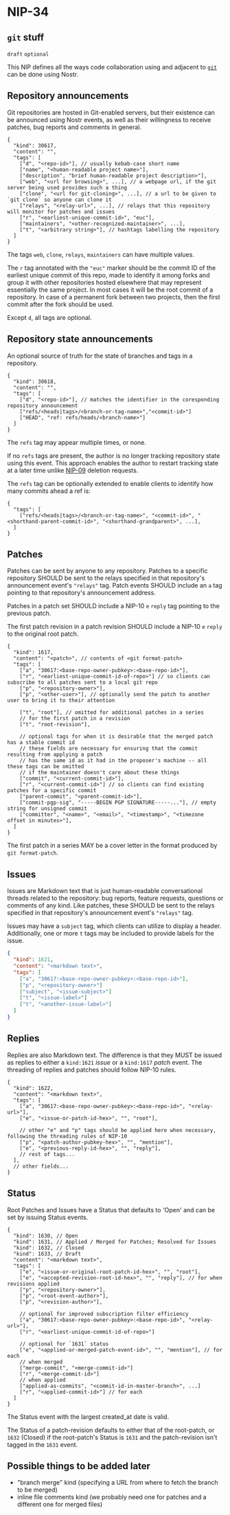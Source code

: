 # NIP-34

## `git` stuff

`draft` `optional`

This NIP defines all the ways code collaboration using and adjacent to [`git`](https://git-scm.com/) can be done using Nostr.

## Repository announcements

Git repositories are hosted in Git-enabled servers, but their existence can be announced using Nostr events, as well as their willingness to receive patches, bug reports and comments in general.

```jsonc
{
  "kind": 30617,
  "content": "",
  "tags": [
    ["d", "<repo-id>"], // usually kebab-case short name
    ["name", "<human-readable project name>"],
    ["description", "brief human-readable project description>"],
    ["web", "<url for browsing>", ...], // a webpage url, if the git server being used provides such a thing
    ["clone", "<url for git-cloning>", ...], // a url to be given to `git clone` so anyone can clone it
    ["relays", "<relay-url>", ...], // relays that this repository will monitor for patches and issues
    ["r", "<earliest-unique-commit-id>", "euc"],
    ["maintainers", "<other-recognized-maintainer>", ...],
    ["t", "<arbitrary string>"], // hashtags labelling the repository
  ]
}
```

The tags `web`, `clone`, `relays`, `maintainers` can have multiple values.

The `r` tag annotated with the `"euc"` marker should be the commit ID of the earliest unique commit of this repo, made to identify it among forks and group it with other repositories hosted elsewhere that may represent essentially the same project. In most cases it will be the root commit of a repository. In case of a permanent fork between two projects, then the first commit after the fork should be used.

Except `d`, all tags are optional.

## Repository state announcements

An optional source of truth for the state of branches and tags in a repository.

```jsonc
{
  "kind": 30618,
  "content": "",
  "tags": [
    ["d", "<repo-id>"], // matches the identifier in the coresponding repository announcement
    ["refs/<heads|tags>/<branch-or-tag-name>","<commit-id>"]
    ["HEAD", "ref: refs/heads/<branch-name>"]
  ]
}
```

The `refs` tag may appear multiple times, or none.

If no `refs` tags are present, the author is no longer tracking repository state using this event. This approach enables the author to restart tracking state at a later time unlike [NIP-09](09.md) deletion requests.

The `refs` tag can be optionally extended to enable clients to identify how many commits ahead a ref is:

```jsonc
{
  "tags": [
    ["refs/<heads|tags>/<branch-or-tag-name>", "<commit-id>", "<shorthand-parent-commit-id>", "<shorthand-grandparent>", ...],
  ]
}
```

## Patches

Patches can be sent by anyone to any repository. Patches to a specific repository SHOULD be sent to the relays specified in that repository's announcement event's `"relays"` tag. Patch events SHOULD include an `a` tag pointing to that repository's announcement address.

Patches in a patch set SHOULD include a NIP-10 `e` `reply` tag pointing to the previous patch.

The first patch revision in a patch revision SHOULD include a NIP-10 `e` `reply` to the original root patch.

```jsonc
{
  "kind": 1617,
  "content": "<patch>", // contents of <git format-patch>
  "tags": [
    ["a", "30617:<base-repo-owner-pubkey>:<base-repo-id>"],
    ["r", "<earliest-unique-commit-id-of-repo>"] // so clients can subscribe to all patches sent to a local git repo
    ["p", "<repository-owner>"],
    ["p", "<other-user>"], // optionally send the patch to another user to bring it to their attention

    ["t", "root"], // omitted for additional patches in a series
    // for the first patch in a revision
    ["t", "root-revision"],

    // optional tags for when it is desirable that the merged patch has a stable commit id
    // these fields are necessary for ensuring that the commit resulting from applying a patch
    // has the same id as it had in the proposer's machine -- all these tags can be omitted
    // if the maintainer doesn't care about these things
    ["commit", "<current-commit-id>"],
    ["r", "<current-commit-id>"] // so clients can find existing patches for a specific commit
    ["parent-commit", "<parent-commit-id>"],
    ["commit-pgp-sig", "-----BEGIN PGP SIGNATURE-----..."], // empty string for unsigned commit
    ["committer", "<name>", "<email>", "<timestamp>", "<timezone offset in minutes>"],
  ]
}
```

The first patch in a series MAY be a cover letter in the format produced by `git format-patch`.

## Issues

Issues are Markdown text that is just human-readable conversational threads related to the repository: bug reports, feature requests, questions or comments of any kind. Like patches, these SHOULD be sent to the relays specified in that repository's announcement event's `"relays"` tag.

Issues may have a `subject` tag, which clients can utilize to display a header. Additionally, one or more `t` tags may be included to provide labels for the issue.

```json
{
  "kind": 1621,
  "content": "<markdown text>",
  "tags": [
    ["a", "30617:<base-repo-owner-pubkey>:<base-repo-id>"],
    ["p", "<repository-owner>"]
    ["subject", "<issue-subject>"]
    ["t", "<issue-label>"]
    ["t", "<another-issue-label>"]
  ]
}
```

## Replies

Replies are also Markdown text. The difference is that they MUST be issued as replies to either a `kind:1621` _issue_ or a `kind:1617` _patch_ event. The threading of replies and patches should follow NIP-10 rules.

```jsonc
{
  "kind": 1622,
  "content": "<markdown text>",
  "tags": [
    ["a", "30617:<base-repo-owner-pubkey>:<base-repo-id>", "<relay-url>"],
    ["e", "<issue-or-patch-id-hex>", "", "root"],

    // other "e" and "p" tags should be applied here when necessary, following the threading rules of NIP-10
    ["p", "<patch-author-pubkey-hex>", "", "mention"],
    ["e", "<previous-reply-id-hex>", "", "reply"],
    // rest of tags...
  ],
  // other fields...
}
```

## Status

Root Patches and Issues have a Status that defaults to 'Open' and can be set by issuing Status events.

```jsonc
{
  "kind": 1630, // Open
  "kind": 1631, // Applied / Merged for Patches; Resolved for Issues
  "kind": 1632, // Closed
  "kind": 1633, // Draft
  "content": "<markdown text>",
  "tags": [
    ["e", "<issue-or-original-root-patch-id-hex>", "", "root"],
    ["e", "<accepted-revision-root-id-hex>", "", "reply"], // for when revisions applied
    ["p", "<repository-owner>"],
    ["p", "<root-event-author>"],
    ["p", "<revision-author>"],

    // optional for improved subscription filter efficiency
    ["a", "30617:<base-repo-owner-pubkey>:<base-repo-id>", "<relay-url>"],
    ["r", "<earliest-unique-commit-id-of-repo>"]

    // optional for `1631` status
    ["e", "<applied-or-merged-patch-event-id>", "", "mention"], // for each
    // when merged
    ["merge-commit", "<merge-commit-id>"]
    ["r", "<merge-commit-id>"]
    // when applied
    ["applied-as-commits", "<commit-id-in-master-branch>", ...]
    ["r", "<applied-commit-id>"] // for each
  ]
}
```

The Status event with the largest created_at date is valid.

The Status of a patch-revision defaults to either that of the root-patch, or `1632` (Closed) if the root-patch's Status is `1631` and the patch-revision isn't tagged in the `1631` event.

## Possible things to be added later

- "branch merge" kind (specifying a URL from where to fetch the branch to be merged)
- inline file comments kind (we probably need one for patches and a different one for merged files)
